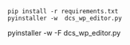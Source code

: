 ```
pip install -r requirements.txt
pyinstaller -w  dcs_wp_editor.py 
```

pyinstaller -w -F dcs_wp_editor.py 